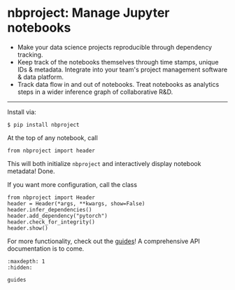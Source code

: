 # nbproject: Manage Jupyter notebooks

- Make your data science projects reproducible through dependency tracking.
- Keep track of the notebooks themselves through time stamps, unique IDs & metadata. Integrate into your team's project management software & data platform.
- Track data flow in and out of notebooks. Treat notebooks as analytics steps in a wider inference graph of collaborative R&D.

---

Install via:

```
$ pip install nbproject
```

At the top of any notebook, call

```
from nbproject import header
```

This will both initialize `nbproject` and interactively display notebook metadata! Done.

If you want more configuration, call the class
```
from nbproject import Header
header = Header(*args, **kwargs, show=False)
header.infer_dependencies()
header.add_dependency("pytorch")
header.check_for_integrity()
header.show()
```

For more functionality, check out the [guides](guides)! A comprehensive API documentation is to come.

```{toctree}
:maxdepth: 1
:hidden:

guides
```
